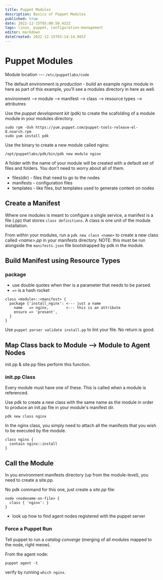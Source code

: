 ```yaml
---
title: Puppet Modules
description: Basics of Puppet Modules
published: true
date: 2022-12-15T05:00:50.432Z
tags: linux, puppet, configuration-management
editor: markdown
dateCreated: 2022-12-15T03:14:14.985Z
---
```


# Puppet Modules

Module location --- `/etc/puppetlabs/code`

The default environment is *production* - build an example nginx module in here as part of this example, you'll see a modules directory in here as well. 

environment --> module --> manifest --> class --> resource types --> attributres

Use the *puppet development kit* (pdk) to create the scafolding of a module module in your modules directory.

```
sudo rpm -Uvh https://yum.puppet.com/puppet-tools-release-el-8.noarch.rpm
sudo yum install pdk
```

Use the binary to create a new module called nginx: 

```
/opt/puppetlabs/pdk/bin/pdk new module nginx
```

A folder with the name of your module will be created with a default set of files and folders. You don't need to worry about all of them.

- files(dir) - files that need to go to the nodes
- manifests - configuration files
- templates - like files, but templates used to generate content on nodes

## Create a Manifest

Where one modules is meant to configure a single service, a manifest is a file (.pp) that stores `class definitions`. A class is one unit of the module installation. 

From within your modules, run a `pdk new class <name>` to create a new class called *\<name>.pp* in your manifests directory. NOTE: this must be run alongside the `manifests.json` file bootstrapped by pdk in the module. 

## Build Manifest using Resource Types

### package 

- use double quotes when ther is a parameter that needs to be parsed.
- `=>` is a hash rocket

```
class <module>::<manifest> {
  package {'install_nginx': <--- just a name
    name   => nginx,        <--- this is an attribute
    ensure => 'present',
  }
}
```

Use `puppet parser validate install.pp` to lint your file. No return is good. 

## Map Class back to Module --> Module to Agent Nodes 

init.pp & site.pp files perform this function.  

### init.pp Class

Every module must have one of these. This is called when a module is referenced. 

Use pdk to create a new class with the same name as the module in order to produce an init.pp file in your module's manifest dir.

```
pdk new class nginx
```

In the nginx class, you simply need to attach all the manifests that you wish to be executed by the module. 

```
class nginx {
  contain nginx::install
}
```

## Call the Module 

In you environment manifests directory (up from the module-level), you need to create a site.pp. 

No pdk command for this one, just create a *site.pp* file:

```
node <nodename-on-file> {
  class { 'nginx': }
} 
```

- look up how to find agent nodes registered with the puppet server

### Force a Puppet Run

Tell puppet to run a *catalog converge* (merging of all modules mapped to the node, right meow).

From the agent node: 

```
puppet agent -t
```

verify by running `which nginx`.

